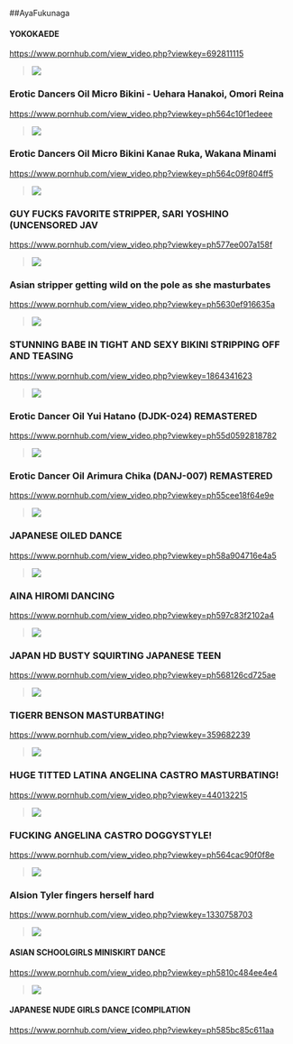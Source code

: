 ##AyaFukunaga
#### YOKOKAEDE
https://www.pornhub.com/view_video.php?viewkey=692811115
>![](https://ci.phncdn.com/videos/201206/11/5168087/original/(m=ecuKGgaaaa)(mh=XZQrtvOHKqiTYwrw)16.jpg)
### Erotic Dancers Oil Micro Bikini - Uehara Hanakoi, Omori Reina 
https://www.pornhub.com/view_video.php?viewkey=ph564c10f1edeee
>![](https://bi.phncdn.com/videos/201511/18/61871251/original/(m=ecuKGgaaaa)(mh=605Rd8zMJtr4-8VR)7.jpg)
### Erotic Dancers Oil Micro Bikini Kanae Ruka, Wakana Minami
https://www.pornhub.com/view_video.php?viewkey=ph564c09f804ff5
>![](https://bi.phncdn.com/videos/201511/18/61869531/original/(m=ecuKGgaaaa)(mh=NCOwHdYbsjTWdfbS)4.jpg)
### GUY FUCKS FAVORITE STRIPPER, SARI YOSHINO (UNCENSORED JAV
https://www.pornhub.com/view_video.php?viewkey=ph577ee007a158f
>![](https://bi.phncdn.com/videos/201607/07/81597791/original/(m=ecuKGgaaaa)(mh=jE6DjDHO_EdBaO3_)6.jpg)
### Asian stripper getting wild on the pole as she masturbates
https://www.pornhub.com/view_video.php?viewkey=ph5630ef916635a
>![](https://ci.phncdn.com/videos/201510/28/60458431/original/(m=ecuKGgaaaa)(mh=yEleoBbbLhq4PP_J)10.jpg)
### STUNNING BABE IN TIGHT AND SEXY BIKINI STRIPPING OFF AND TEASING
https://www.pornhub.com/view_video.php?viewkey=1864341623
>![](https://ci.phncdn.com/videos/201310/13/18482212/original/(m=ecuKGgaaaa)(mh=HAELZf3rfrlz9gy_)9.jpg)
### Erotic Dancer Oil Yui Hatano (DJDK-024) REMASTERED
https://www.pornhub.com/view_video.php?viewkey=ph55d0592818782
>![](https://ci.phncdn.com/videos/201508/16/55178851/original/(m=ecuKGgaaaa)(mh=Jimu6CafsHclTdFO)10.jpg)
### Erotic Dancer Oil Arimura Chika (DANJ-007) REMASTERED
https://www.pornhub.com/view_video.php?viewkey=ph55cee18f64e9e
>![](https://ci.phncdn.com/videos/201508/15/55107221/original/(m=ecuKGgaaaa)(mh=sJsG5Dy_V7miNiVk)4.jpg)
### JAPANESE OILED DANCE
https://www.pornhub.com/view_video.php?viewkey=ph58a904716e4a5
>![](https://ci.phncdn.com/videos/201702/19/106697502/original/(m=ecuKGgaaaa)(mh=8q7ACM0itBNnhdtN)6.jpg)
### AINA HIROMI DANCING
https://www.pornhub.com/view_video.php?viewkey=ph597c83f2102a4
>![](https://ci.phncdn.com/videos/201707/29/126340071/original/(m=ecuKGgaaaa)(mh=aqd0Mkl_e4KYwP4s)10.jpg)
### JAPAN HD BUSTY SQUIRTING JAPANESE TEEN
https://www.pornhub.com/view_video.php?viewkey=ph568126cd725ae
>![](https://bi.phncdn.com/videos/201512/28/64756981/original/(m=ecuKGgaaaa)(mh=nPXorF1KCk9vI1F6)9.jpg)
### TIGERR BENSON MASTURBATING!
https://www.pornhub.com/view_video.php?viewkey=359682239
>![](https://bi.phncdn.com/videos/201208/24/5359325/original/(m=ecuKGgaaaa)(mh=qZ09_SKCf6tvfQdZ)12.jpg)
### HUGE TITTED LATINA ANGELINA CASTRO MASTURBATING!
https://www.pornhub.com/view_video.php?viewkey=440132215
>![](https://ci.phncdn.com/videos/201501/03/36910551/original/(m=ecuKGgaaaa)(mh=dd3mGXs1LKpoWVUl)4.jpg)
### FUCKING ANGELINA CASTRO DOGGYSTYLE!
https://www.pornhub.com/view_video.php?viewkey=ph564cac90f0f8e
>![](https://bi.phncdn.com/videos/201511/18/61906141/original/(m=ecuKGgaaaa)(mh=pqzGGIdv2_rU3j2L)9.jpg)
### Alsion Tyler fingers herself hard
https://www.pornhub.com/view_video.php?viewkey=1330758703
>![](https://bi.phncdn.com/videos/201412/09/35803461/original/(m=ecuKGgaaaa)(mh=YwI-lFdNAwU7uVvW)2.jpg)
#### ASIAN SCHOOLGIRLS MINISKIRT DANCE
https://www.pornhub.com/view_video.php?viewkey=ph5810c484ee4e4
>![](https://ci.phncdn.com/videos/201610/26/94159301/original/(m=ecuKGgaaaa)(mh=69BV6y2cAQtUKBFZ)2.jpg)
#### JAPANESE NUDE GIRLS DANCE [COMPILATION
https://www.pornhub.com/view_video.php?viewkey=ph585bc85c611aa

